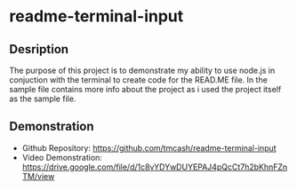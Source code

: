 # readme-terminal-input

## Desription
The purpose of this project is to demonstrate my ability to use node.js in conjuction with the terminal to create code for the READ.ME file. In the sample file contains more info about the project as i used the project itself as the sample file.

## Demonstration
* Github Repository: https://github.com/tmcash/readme-terminal-input
* Video Demonstration: https://drive.google.com/file/d/1c8vYDYwDUYEPAJ4pQcCt7h2bKhnFZnTM/view
